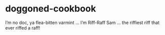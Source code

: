 # doggoned-cookbook

I’m no doc, ya flea-bitten varmint … I’m Riff-Raff Sam … the riffiest riff that ever riffed a raff!